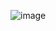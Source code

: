 ![image](https://user-images.githubusercontent.com/63789702/187474048-086cb36a-1056-4b4e-9dee-9706ec423159.png)
